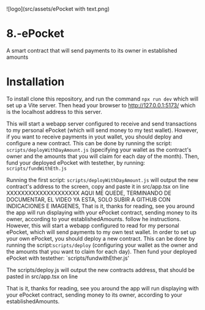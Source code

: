 ![logo](src/assets/ePocket with text.png)

# 8.-ePocket
A smart contract that will send payments to its owner in established amounts

# Installation
To install clone this repository, and run the command `npx run dev` which will set up a Vite server. Then head your browser to http://127.0.0.1:5173/   which is the localhost address to this server. 

This will start a webapp server configured to receive and send transactions to my personal ePocket (which will send money to my test wallet). However, if you want to receive payments in yout wallet, you should deploy and configure a new contract. This can be done by running the script: `scripts/deployWithDayAmount.js` (specifying your wallet as the contract's owner and the amounts that you will claim for each day of the month). Then, fund your deployed ePocket with testether, by running: `scripts/fundWithEth.js`

Running the first script: `scripts/deployWithDayAmount.js` will output the new contract's address to the screen, copy and paste it in src/app.tsx on line XXXXXXXXXXXXXXXXXXXX
AQUI ME QUEDE, TERMINANDO DE DOCUMENTAR, EL VIDEO YA ESTA, SOLO SUBIR A GITHUB CON INDICACIONES E IMAGENES, 
That is it, thanks for reading, see you around
 the app will run displaying with your ePocket contract, sending money to its owner, according to your establishedAmounts.
follow he instructions.
However, this will start a webapp configured to read for my personal ePocket, which will send payments to my own test wallet. In order to set up your own ePocket, you should deploy a new contract. This can be done by running the script:`scripts/deploy` (configuring your wallet as the owner and the amounts that you want to claim for each day). Then fund your deployed ePocket with testether: `scripts/fundwithEther.js'

The scripts/deploy.js will output the new contracts address, that should be pasted in src/app.tsx on line

That is it, thanks for reading, see you around
 the app will run displaying with your ePocket contract, sending money to its owner, according to your establishedAmounts.
